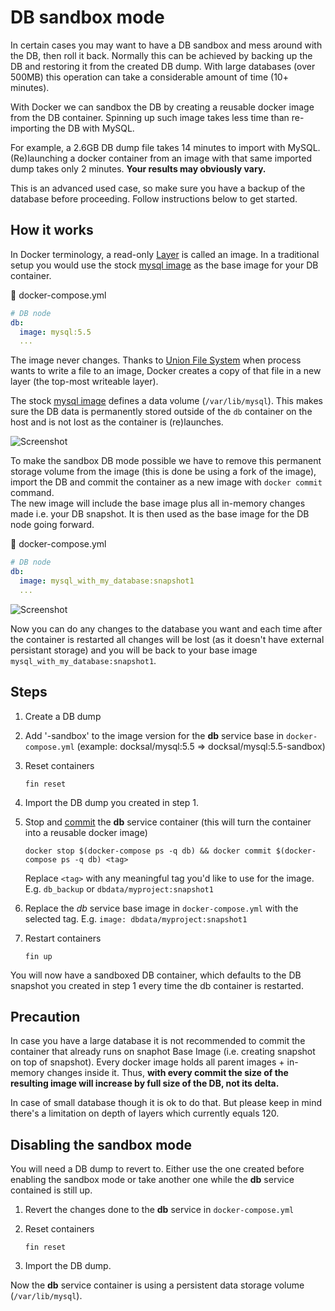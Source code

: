 # DB sandbox mode

In certain cases you may want to have a DB sandbox and mess around with the DB, then roll it back.
Normally this can be achieved by backing up the DB and restoring it from the created DB dump.
With large databases (over 500MB) this operation can take a considerable amount of time (10+ minutes).

With Docker we can sandbox the DB by creating a reusable docker image from the DB container.
Spinning up such image takes less time than re-importing the DB with MySQL.

For example, a 2.6GB DB dump file takes 14 minutes to import with MySQL. (Re)launching a docker container from an image with that same imported dump takes only 2 minutes. **Your results may obviously vary.**

This is an advanced used case, so make sure you have a backup of the database before proceeding.
Follow instructions below to get started.

## How it works

In Docker terminology, a read-only [Layer](https://docs.docker.com/terms/layer/#layer) is called an image. In a traditional setup you would use the stock [mysql image](https://registry.hub.docker.com/_/mysql/) as the base image for your DB container. 

:page_facing_up: docker-compose.yml
```yml
# DB node
db:
  image: mysql:5.5
  ...
  ```

The image never changes. Thanks to [Union File System](https://docs.docker.com/terms/layer/#union-file-system) when process wants to write a file to an image, Docker creates a copy of that file in a new layer (the top-most writeable layer).

The stock [mysql image](https://registry.hub.docker.com/_/mysql/) defines a data volume (`/var/lib/mysql`). This makes sure the DB data is permanently stored outside of the `db` container on the host and is not lost as the container is (re)launches.

![Screenshot](img/unionfs-container.png)

To make the sandbox DB mode possible we have to remove this permanent storage volume from the image (this is done be using a fork of the image), import the DB and commit the container as a new image with `docker commit` command.  
The new image will include the base image plus all in-memory changes made i.e. your DB snapshot. It is then used as the base image for the DB node going forward. 

:page_facing_up: docker-compose.yml
```yml
# DB node
db:
  image: mysql_with_my_database:snapshot1
  ...
  ```

![Screenshot](img/unionfs-your-image.png)

Now you can do any changes to the database you want and each time after the container is restarted all changes will be lost (as it doesn't have external persistant storage) and you will be back to your base image `mysql_with_my_database:snapshot1`.

## Steps

1. Create a DB dump
2. Add '-sandbox' to the image version for the **db** service base in `docker-compose.yml` (example: docksal/mysql:5.5 => docksal/mysql:5.5-sandbox)
3. Reset containers

    `fin reset`

4. Import the DB dump you created in step 1.
5. Stop and [commit](https://docs.docker.com/reference/commandline/cli/#commit) the **db** service container (this will turn the container into a reusable docker image)
    
    `docker stop $(docker-compose ps -q db) && docker commit $(docker-compose ps -q db) <tag>`

    Replace `<tag>` with any meaningful tag you'd like to use for the image. E.g. `db_backup` or `dbdata/myproject:snapshot1`

6. Replace the *db* service base image in `docker-compose.yml` with the selected tag. E.g. `image: dbdata/myproject:snapshot1`
8. Restart containers

    `fin up`

You will now have a sandboxed DB container, which defaults to the DB snapshot you created in step 1 every time the db container is restarted.

## Precaution

In case you have a large database it is not recommended to commit the container that already runs on snaphot Base Image (i.e. creating snapshot on top of snapshot). Every docker image holds all parent images + in-memory changes inside it. Thus, **with every commit the size of the resulting image will increase by full size of the DB, not its delta.**

In case of small database though it is ok to do that. But please keep in mind there's a limitation on depth of layers which currently equals 120. 

## Disabling the sandbox mode

You will need a DB dump to revert to.
Either use the one created before enabling the sandbox mode or take another one while the **db** service contained is still up.

1. Revert the changes done to the **db** service in `docker-compose.yml`
2. Reset containers

    `fin reset`

5. Import the DB dump.

Now the **db** service container is using a persistent data storage volume (`/var/lib/mysql`).

